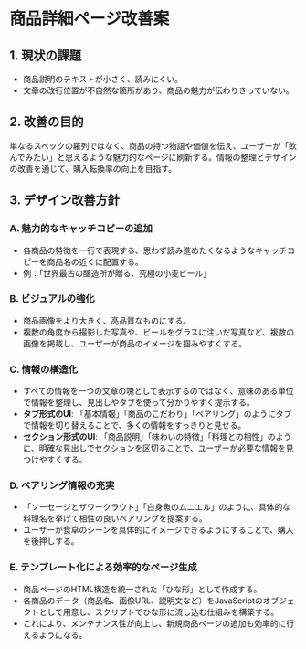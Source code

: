 # 商品詳細ページ改善案

## 1. 現状の課題

- 商品説明のテキストが小さく、読みにくい。
- 文章の改行位置が不自然な箇所があり、商品の魅力が伝わりきっていない。

## 2. 改善の目的

単なるスペックの羅列ではなく、商品の持つ物語や価値を伝え、ユーザーが「飲んでみたい」と思えるような魅力的なページに刷新する。情報の整理とデザインの改善を通じて、購入転換率の向上を目指す。

## 3. デザイン改善方針

### A. 魅力的なキャッチコピーの追加
- 各商品の特徴を一行で表現する、思わず読み進めたくなるようなキャッチコピーを商品名の近くに配置する。
- 例：「世界最古の醸造所が贈る、究極の小麦ビール」

### B. ビジュアルの強化
- 商品画像をより大きく、高品質なものにする。
- 複数の角度から撮影した写真や、ビールをグラスに注いだ写真など、複数の画像を掲載し、ユーザーが商品のイメージを掴みやすくする。

### C. 情報の構造化
- すべての情報を一つの文章の塊として表示するのではなく、意味のある単位で情報を整理し、見出しやタブを使って分かりやすく提示する。
- **タブ形式のUI**: 「基本情報」「商品のこだわり」「ペアリング」のようにタブで情報を切り替えることで、多くの情報をすっきりと見せる。
- **セクション形式のUI**: 「商品説明」「味わいの特徴」「料理との相性」のように、明確な見出しでセクションを区切ることで、ユーザーが必要な情報を見つけやすくする。

### D. ペアリング情報の充実
- 「ソーセージとザワークラウト」「白身魚のムニエル」のように、具体的な料理名を挙げて相性の良いペアリングを提案する。
- ユーザーが食卓のシーンを具体的にイメージできるようにすることで、購入を後押しする。

### E. テンプレート化による効率的なページ生成
- 商品ページのHTML構造を統一された「ひな形」として作成する。
- 各商品のデータ（商品名、画像URL、説明文など）をJavaScriptのオブジェクトとして用意し、スクリプトでひな形に流し込む仕組みを構築する。
- これにより、メンテナンス性が向上し、新規商品ページの追加も効率的に行えるようになる。

